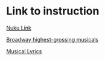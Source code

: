 # Link to instruction

[Nuku Link](https://nuku.wgtn.ac.nz/courses/22695/assignments/86799?module_item_id=694559)

[Broadway highest-grossing musicals](https://en.wikipedia.org/wiki/List_of_highest-grossing_musical_theatre_productions)

[Musical Lyrics](https://www.allmusicals.com/)